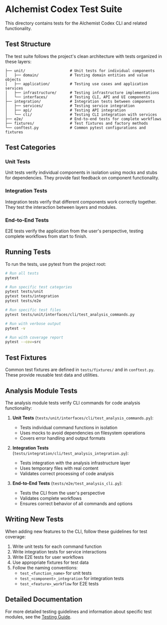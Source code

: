 # AIchemist Codex Test Suite

This directory contains tests for the AIchemist Codex CLI and related functionality.

## Test Structure

The test suite follows the project's clean architecture with tests organized in these layers:

```tests/
├── unit/                    # Unit tests for individual components
│   ├── domain/              # Testing domain entities and value objects
│   ├── application/         # Testing use cases and application services
│   ├── infrastructure/      # Testing infrastructure implementations
│   └── interfaces/          # Testing CLI, API and UI components
├── integration/             # Integration tests between components
│   ├── services/            # Testing service integration
│   ├── api/                 # Testing API integration
│   └── cli/                 # Testing CLI integration with services
├── e2e/                     # End-to-end tests for complete workflows
├── fixtures/                # Test fixtures and factory methods
└── conftest.py              # Common pytest configurations and fixtures
```

## Test Categories

### Unit Tests

Unit tests verify individual components in isolation using mocks and stubs for dependencies. They provide fast feedback on component functionality.

### Integration Tests

Integration tests verify that different components work correctly together. They test the interaction between layers and modules.

### End-to-End Tests

E2E tests verify the application from the user's perspective, testing complete workflows from start to finish.

## Running Tests

To run the tests, use pytest from the project root:

```bash
# Run all tests
pytest

# Run specific test categories
pytest tests/unit
pytest tests/integration
pytest tests/e2e

# Run specific test files
pytest tests/unit/interfaces/cli/test_analysis_commands.py

# Run with verbose output
pytest -v

# Run with coverage report
pytest --cov=src
```

## Test Fixtures

Common test fixtures are defined in `tests/fixtures/` and in `conftest.py`. These provide reusable test data and utilities.

## Analysis Module Tests

The analysis module tests verify CLI commands for code analysis functionality:

1. **Unit Tests** (`tests/unit/interfaces/cli/test_analysis_commands.py`):
   - Tests individual command functions in isolation
   - Uses mocks to avoid dependencies on filesystem operations
   - Covers error handling and output formats

2. **Integration Tests** (`tests/integration/cli/test_analysis_integration.py`):
   - Tests integration with the analysis infrastructure layer
   - Uses temporary files with real content
   - Validates correct processing of code analysis

3. **End-to-End Tests** (`tests/e2e/test_analysis_cli.py`):
   - Tests the CLI from the user's perspective
   - Validates complete workflows
   - Ensures correct behavior of all commands and options

## Writing New Tests

When adding new features to the CLI, follow these guidelines for test coverage:

1. Write unit tests for each command function
2. Write integration tests for service interactions
3. Write E2E tests for user workflows
4. Use appropriate fixtures for test data
5. Follow the naming conventions:
   - `test_<function_name>` for unit tests
   - `test_<component>_integration` for integration tests
   - `test_<feature>_workflow` for E2E tests

## Detailed Documentation

For more detailed testing guidelines and information about specific test modules, see the [Testing Guide](../docs/development/testing.md).
